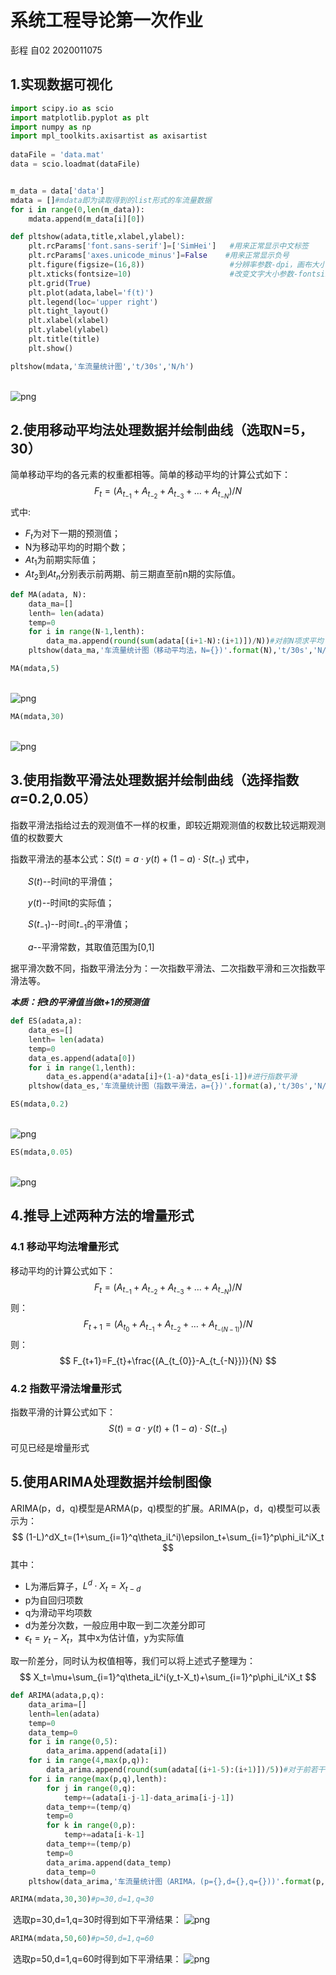 # 系统工程导论第一次作业

彭程   自02   2020011075

## 1.实现数据可视化


```python
import scipy.io as scio
import matplotlib.pyplot as plt
import numpy as np
import mpl_toolkits.axisartist as axisartist
 
dataFile = 'data.mat'
data = scio.loadmat(dataFile)


m_data = data['data']
mdata = []#mdata即为读取得到的list形式的车流量数据
for i in range(0,len(m_data)):
    mdata.append(m_data[i][0])
```


```python
def pltshow(adata,title,xlabel,ylabel):
    plt.rcParams['font.sans-serif']=['SimHei']   #用来正常显示中文标签
    plt.rcParams['axes.unicode_minus']=False    #用来正常显示负号
    plt.figure(figsize=(16,8))                   #分辨率参数-dpi，画布大小参数-figsize
    plt.xticks(fontsize=10)                      #改变文字大小参数-fontsize
    plt.grid(True)
    plt.plot(adata,label='f(t)')
    plt.legend(loc='upper right')
    plt.tight_layout()
    plt.xlabel(xlabel)
    plt.ylabel(ylabel)
    plt.title(title)
    plt.show()
```


```python
pltshow(mdata,'车流量统计图','t/30s','N/h')
```


​    
![png](output_5_0.png)
​    


## 2.使用移动平均法处理数据并绘制曲线（选取N=5，30）

简单移动平均的各元素的权重都相等。简单的移动平均的计算公式如下：
$$
F_t=(A_{t_{-1}}+A_{t_{-2}}+A_{t_{-3}}+…+A_{t_{-N}})/N
$$
式中:

- $F_t$为对下一期的预测值；
- N为移动平均的时期个数；
- $At_1$为前期实际值；
- $At_2$到$At_n$分别表示前两期、前三期直至前n期的实际值。


```python
def MA(adata, N):
    data_ma=[]
    lenth= len(adata)
    temp=0
    for i in range(N-1,lenth):
        data_ma.append(round(sum(adata[(i+1-N):(i+1)])/N))#对前N项求平均
    pltshow(data_ma,'车流量统计图（移动平均法，N={})'.format(N),'t/30s','N/h')
```


```python
MA(mdata,5)
```


​    
![png](output_9_0.png)
​    



```python
MA(mdata,30)
```


​    
![png](output_10_0.png)
​    


## 3.使用指数平滑法处理数据并绘制曲线（选择指数$\alpha$=0.2,0.05）

指数平滑法指给过去的观测值不一样的权重，即较近期观测值的权数比较远期观测值的权数要大

指数平滑法的基本公式：$S(t)=a\cdot y(t)+(1-a)\cdot S(t_{-1})$ 式中，

　　$S(t)$--时间t的平滑值；

　　$y(t)$--时间t的实际值；

　　$S(t_{-1})$--时间$t_{-1}$的平滑值；

　　$a$--平滑常数，其取值范围为[0,1]

据平滑次数不同，指数平滑法分为：一次指数平滑法、二次指数平滑和三次指数平滑法等。

***本质：把t的平滑值当做t+1的预测值***


```python
def ES(adata,a):
    data_es=[]
    lenth= len(adata)
    temp=0
    data_es.append(adata[0])
    for i in range(1,lenth):
        data_es.append(a*adata[i]+(1-a)*data_es[i-1])#进行指数平滑
    pltshow(data_es,'车流量统计图（指数平滑法，a={})'.format(a),'t/30s','N/h')
```


```python
ES(mdata,0.2)
```


​    
![png](output_14_0.png)
​    



```python
ES(mdata,0.05)
```


​    
![png](output_15_0.png)
​    


## 4.推导上述两种方法的增量形式

### 4.1 移动平均法增量形式
移动平均的计算公式如下：
$$
F_t=(A_{t_{-1}}+A_{t_{-2}}+A_{t_{-3}}+…+A_{t_{-N}})/N
$$
则：
$$
F_{t+1}=(A_{t_{0}}+A_{t_{-1}}+A_{t_{-2}}+…+A_{t_{-(N-1)}})/N
$$
则：
$$
    F_{t+1}=F_{t}+\frac{(A_{t_{0}}-A_{t_{-N}})}{N}
$$

### 4.2 指数平滑法增量形式
指数平滑的计算公式如下：
$$
S(t)=a\cdot y(t)+(1-a)\cdot S(t_{-1})
$$
可见已经是增量形式

## 5.使用ARIMA处理数据并绘制图像

ARIMA(p，d，q)模型是ARMA(p，q)模型的扩展。ARIMA(p，d，q)模型可以表示为：
$$
(1-L)^dX_t=(1+\sum_{i=1}^q\theta_iL^i)\epsilon_t+\sum_{i=1}^p\phi_iL^iX_t
$$
其中：
* L为滞后算子，$L^d\cdot X_t=X_{t-d}$
* p为自回归项数
* q为滑动平均项数
* d为差分次数，一般应用中取一到二次差分即可
* $\epsilon_t=y_t-X_t$，其中x为估计值，y为实际值


取一阶差分，同时认为权值相等，我们可以将上述式子整理为：
$$
X_t=\mu+\sum_{i=1}^q\theta_iL^i(y_t-X_t)+\sum_{i=1}^p\phi_iL^iX_t
$$


```python
def ARIMA(adata,p,q):
    data_arima=[]
    lenth=len(adata)
    temp=0
    data_temp=0
    for i in range(0,5):
        data_arima.append(adata[i])
    for i in range(4,max(p,q)):
        data_arima.append(round(sum(adata[(i+1-5):(i+1)])/5))#对于前若干项(max(p,q))采取移动平均策略
    for i in range(max(p,q),lenth):
        for j in range(0,q):
            temp+=(adata[i-j-1]-data_arima[i-j-1])
        data_temp+=(temp/q)
        temp=0
        for k in range(0,p):
            temp+=adata[i-k-1]
        data_temp+=(temp/p)
        temp=0
        data_arima.append(data_temp)
        data_temp=0
    pltshow(data_arima,'车流量统计图（ARIMA，(p={},d={},q={}))'.format(p,1,q),'t/30s','N/h')
```


```python
ARIMA(mdata,30,30)#p=30,d=1,q=30
```

​    选取p=30,d=1,q=30时得到如下平滑结果：
![png](output_23_0.png)
​    



```python
ARIMA(mdata,50,60)#p=50,d=1,q=60
```

​    选取p=50,d=1,q=60时得到如下平滑结果：
![png](output_24_0.png)
​    


